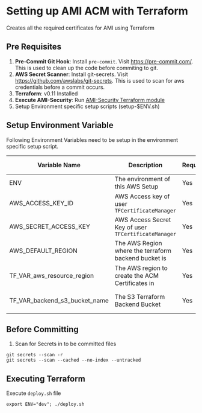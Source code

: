 # Setting up AMI ACM with Terraform

Creates all the required certificates for AMI using Terraform

## Pre Requisites

1. **Pre-Commit Git Hook**: Install `pre-commit`. Visit https://pre-commit.com/. This is used to clean up the code before commiting to git.
2. **AWS Secret Scanner**: Install git-secrets. Visit https://github.com/awslabs/git-secrets. This is used to scan for aws credentials before a commit occurs.
3. **Terraform**: v0.11 Installed
4. **Execute AMI-Security**: Run [AMI-Security Terraform module](https://github.com/galileoinsights-ami/terraform-ami-security)
5. Setup Environment specific setup scripts (setup-$ENV.sh)

## Setup Environment Variable

Following Environment Variables need to be setup in the environment specific setup script.

Variable Name | Description | Required? | Example Values
---|---|---|---
ENV | The environment of this AWS Setup | Yes | dev, prod
AWS_ACCESS_KEY_ID | AWS Access key of user `TFCertificateManager` | Yes |
AWS_SECRET_ACCESS_KEY | AWS Access Secret Key of user `TFCertificateManager` | Yes |
AWS_DEFAULT_REGION | The AWS Region where the terraform backend bucket is | Yes | us-east-2
TF_VAR_aws_resource_region | The AWS region to create the ACM Certificates in  | Yes | us-east-1
TF_VAR_backend_s3_bucket_name | The S3 Terraform Backend Bucket | Yes | ami-terraform-configs

## Before Committing

1. Scan for Secrets in to be committed files

```
git secrets --scan -r
git secrets --scan --cached --no-index --untracked
```

## Executing Terraform

Execute `deploy.sh` file

```
export ENV="dev"; ./deploy.sh
```